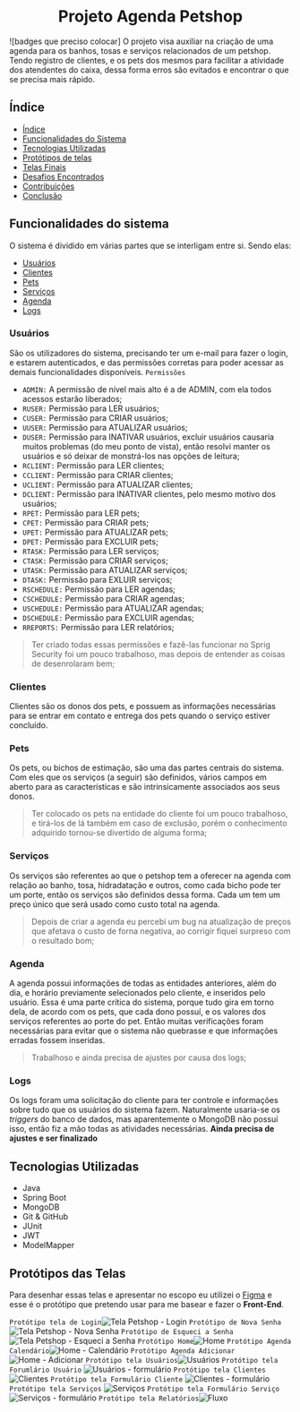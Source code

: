 <h1 align="center"> Projeto Agenda Petshop </h1>
![badges que preciso colocar]
O projeto visa auxiliar na criação de uma agenda para os banhos, tosas e serviços relacionados de um petshop. Tendo registro de clientes, e os pets dos mesmos para facilitar a atividade dos atendentes do caixa, dessa forma erros são evitados e encontrar o que se precisa mais rápido.

<a name="indice"></a>
## Índice

* [Índice](#indice)
* [Funcionalidades do Sistema](#funcionalidades-do-sistema)
* [Tecnologias Utilizadas](#tecnologias)
* [Protótipos de telas](#propototipos-de-telas)
* [Telas Finais](#telas-finais)
* [Desafios Encontrados](#desafios-encontrados)
* [Contribuições](#contribuicoes)
* [Conclusão](#conclusao)

<a name="funcionalidades-do-sistema"></a>
## Funcionalidades do sistema
O sistema é dividido em várias partes que se interligam entre si.
Sendo elas:
- [Usuários](#usuarios)
- [Clientes](#clientes)
- [Pets](#pets)
- [Serviços](#servicos)
- [Agenda](#agenda)
- [Logs](#logs)

<a name="usuarios"></a>
### Usuários
São os utilizadores do sistema, precisando ter um e-mail para fazer o login, e estarem autenticados, e das permissões corretas para poder acessar as demais funcionalidades disponíveis.
`Permissões`
- `ADMIN:` A permissão de nível mais alto é a de ADMIN, com ela todos acessos estarão liberados;
- `RUSER:` Permissão para LER usuários;
- `CUSER:` Permissão para CRIAR usuários;
- `UUSER:` Permissão para ATUALIZAR usuários;
- `DUSER:` Permissão para INATIVAR usuários, excluir usuários causaria muitos problemas (do meu ponto de vista), então resolvi manter os usuários e só deixar de monstrá-los nas opções de leitura;
- `RCLIENT:` Permissão para LER clientes;
- `CCLIENT:` Permissão para CRIAR clientes;
- `UCLIENT:` Permissão para ATUALIZAR clientes;
- `DCLIENT:` Permissão para INATIVAR clientes, pelo mesmo motivo dos usuários;
- `RPET:` Permissão para LER pets;
- `CPET:` Permissão para CRIAR pets;
- `UPET:` Permissão para ATUALIZAR pets;
- `DPET:` Permissão para EXCLUIR pets;
- `RTASK:` Permissão para LER serviços;
- `CTASK:` Permissão para CRIAR serviços;
- `UTASK:` Permissão para ATUALIZAR serviços;
- `DTASK:` Permissão para EXLUIR serviços;
- `RSCHEDULE:` Permissão para LER agendas;
- `CSCHEDULE:` Permissão para CRIAR agendas;
- `USCHEDULE:` Permissão para ATUALIZAR agendas;
- `DSCHEDULE:` Permissão para EXCLUIR agendas;
- `RREPORTS:` Permissão para LER relatórios;
> Ter criado todas essas permissões e fazê-las funcionar no Sprig Security foi um pouco trabalhoso, mas depois de entender as coisas de desenrolaram bem;

<a name="clientes"></a>
### Clientes
Clientes são os donos dos pets, e possuem as informações necessárias para se entrar em contato e entrega dos pets quando o serviço estiver concluído.

<a name="pets"></a>
### Pets
Os pets, ou bichos de estimação, são uma das partes centrais do sistema. Com eles que os serviços (a seguir) são definidos, vários campos em aberto para as características e são intrinsicamente associados aos seus donos.
> Ter colocado os pets na entidade do cliente foi um pouco trabalhoso, e tirá-los de lá também em caso de exclusão, porém o conhecimento adquirido tornou-se divertido de alguma forma;

<a name="servicos"></a>
### Serviços
Os serviços são referentes ao que o petshop tem a oferecer na agenda com relação ao banho, tosa, hidradatação e outros, como cada bicho pode ter um porte, então os serviços são definidos dessa forma. Cada um tem um preço único que será usado como custo total na agenda.
> Depois de criar a agenda eu percebi um bug na atualização de preços que afetava o custo de forna negativa, ao corrigir fiquei surpreso com o resultado bom;

<a name="agenda"></a>
### Agenda
A agenda possui informações de todas as entidades anteriores, além do dia, e horário previamente selecionados pelo cliente, e inseridos pelo usuário. Essa é uma parte crítica do sistema, porque tudo gira em torno dela, de acordo com os pets, que cada dono possuí, e os valores dos serviços referentes ao porte do pet. Então muitas verificações foram necessárias para evitar que o sistema não quebrasse e que informações erradas fossem inseridas.
> Trabalhoso e ainda precisa de ajustes por causa dos logs;

<a name="logs"></a>
### Logs
Os logs foram uma solicitação do cliente para ter controle e informações sobre tudo que os usuários do sistema fazem. Naturalmente usaria-se os *triggers* do banco de dados, mas aparentemente o MongoDB não possuí isso, então fiz a mão todas as atividades necessárias.
**Ainda precisa de ajustes e ser finalizado**

<a name="tecnologias"></a>
## Tecnologias Utilizadas
* Java
* Spring Boot
* MongoDB
* Git & GitHub
* JUnit
* JWT
* ModelMapper

<a name="propototipos-de-telas"></a>
## Protótipos das Telas
Para desenhar essas telas e apresentar no escopo eu utilizei o [Figma](https://www.figma.com/) e esse é o protótipo que pretendo usar para me basear e fazer o **Front-End**.

`Protótipo tela de Login`![Tela Petshop - Login](https://user-images.githubusercontent.com/72516703/185235086-ffad6a1d-377b-4202-b603-94ad744d7a31.png)
`Protótipo de Nova Senha`![Tela Petshop -  Nova Senha](https://user-images.githubusercontent.com/72516703/185235162-fe625e76-95f0-468d-bd36-68414631698f.png)
`Protótipo de Esqueci a Senha`![Tela Petshop - Esqueci a Senha](https://user-images.githubusercontent.com/72516703/185235215-deec5c6e-a7b8-46d1-abaa-c5ce6055ea0b.png)
`Protótipo Home`![Home](https://user-images.githubusercontent.com/72516703/185235689-dc3b6795-85d7-4e4e-8bc4-ed1d026611c1.png)
`Protótipo Agenda Calendário`![Home - Calendário](https://user-images.githubusercontent.com/72516703/185235790-33a202a2-05b2-4cd6-a7ca-1b53dac78ae7.png)
`Protótipo Agenda Adicionar`![Home - Adicionar](https://user-images.githubusercontent.com/72516703/185235846-88ab7843-a4b0-4382-80b6-4d7e991a102f.png)
`Protótipo tela Usuários`![Usuários](https://user-images.githubusercontent.com/72516703/185236110-363ec7a4-4009-445a-9682-b2b7fd32c15f.png)
`Protótipo tela Forumlário Usuário` ![Usuários - formulário](https://user-images.githubusercontent.com/72516703/185236205-b3d31f2d-4251-444a-83d3-c87425ab8050.png)
`Protótipo tela Clientes`![Clientes](https://user-images.githubusercontent.com/72516703/185236420-206f408e-8032-4b2d-a6da-e243dd65ef3c.png)
`Protótipo tela Formulário Cliente` ![Clientes - formulário](https://user-images.githubusercontent.com/72516703/185236472-4c57b197-1380-4905-b4d4-5d570eaf1615.png)
`Protótipo tela Serviços` ![Serviços](https://user-images.githubusercontent.com/72516703/185236605-50b37ce4-64ba-495b-b6d3-7070f9e72d57.png)
`Protótipo tela Formulário Serviço`![Serviços - formulário](https://user-images.githubusercontent.com/72516703/185236648-bf29fece-b3fb-41aa-bc69-aeae9446076e.png)
`Protótipo tela Relatórios`![Fluxo](https://user-images.githubusercontent.com/72516703/185236707-956ad375-c089-48aa-9a7d-2996f7319a38.png)
